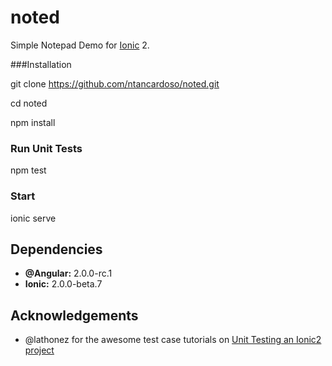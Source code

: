 # noted
Simple Notepad Demo for [Ionic](http://ionicframework.com/) 2.

###Installation

git clone https://github.com/ntancardoso/noted.git

cd noted

npm install


### Run Unit Tests

npm test


### Start

ionic serve


## Dependencies

* **@Angular:** 2.0.0-rc.1
* **Ionic:** 2.0.0-beta.7


## Acknowledgements

* @lathonez for the awesome test case tutorials on [Unit Testing an Ionic2 project](http://lathonez.github.io/2016/ionic-2-unit-testing/)